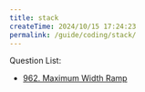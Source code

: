 ```yaml
---
title: stack
createTime: 2024/10/15 17:24:23
permalink: /guide/coding/stack/
---
```


Question List:

- [962. Maximum Width Ramp](./questions/962%20Maximum%20Width%20Ramp.md)
